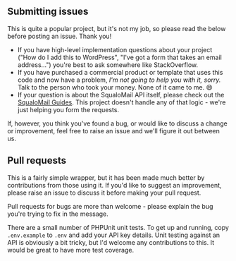 ## Submitting issues

This is quite a popular project, but it's not my job, so please read the below before posting an issue. Thank you!

- If you have high-level implementation questions about your project ("How do I add this to WordPress", "I've got a form that takes an email address...") you're best to ask somewhere like StackOverflow.
- If you have purchased a commercial product or template that uses this code and now have a problem, *I'm not going to help you with it, sorry.* Talk to the person who took your money. None of it came to me. :smile:
- If your question is about the SqualoMail API itself, please check out the [SqualoMail Guides](http://developer.squalomail.com/documentation/squalomail/guides/). This project doesn't handle any of that logic - we're just helping you form the requests.

If, however, you think you've found a bug, or would like to discuss a change or improvement, feel free to raise an issue and we'll figure it out between us.

## Pull requests

This is a fairly simple wrapper, but it has been made much better by contributions from those using it. If you'd like to suggest an improvement, please raise an issue to discuss it before making your pull request.

Pull requests for bugs are more than welcome - please explain the bug you're trying to fix in the message.

There are a small number of PHPUnit unit tests. To get up and running, copy `.env.example` to `.env` and add your API key details. Unit testing against an API is obviously a bit tricky, but I'd welcome any contributions to this. It would be great to have more test coverage.